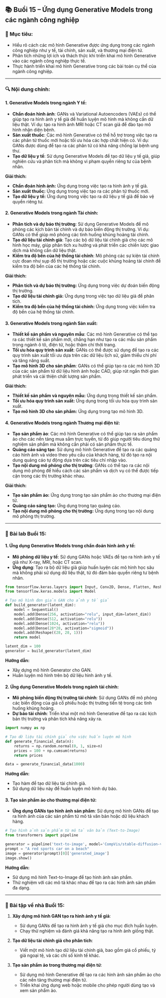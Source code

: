## 📚 Buổi 15 – Ứng dụng Generative Models trong các ngành công nghiệp

### 🎯 Mục tiêu:

*   Hiểu rõ cách các mô hình Generative được ứng dụng trong các ngành công nghiệp như y tế, tài chính, sản xuất, và thương mại điện tử.
*   Phân tích những lợi ích và thách thức khi triển khai mô hình Generative vào các ngành công nghiệp thực tế.
*   Thực hành triển khai mô hình Generative trong các bài toán cụ thể của ngành công nghiệp.

---

### 🔍 Nội dung chính:

#### 1. **Generative Models trong ngành Y tế**:

*   **Chẩn đoán hình ảnh**: GANs và Variational Autoencoders (VAEs) có thể giúp tạo ra hình ảnh y tế giả để huấn luyện mô hình mà không cần dữ liệu thật. Ví dụ: tạo ra hình ảnh MRI hoặc CT scan giả để đào tạo mô hình nhận diện bệnh.
*   **Sản xuất thuốc**: Các mô hình Generative có thể hỗ trợ trong việc tạo ra các phân tử thuốc mới hoặc tối ưu hóa các hợp chất hiện có. Ví dụ: GANs được dùng để tạo ra các phân tử có khả năng chống lại bệnh ung thư.
*   **Tạo dữ liệu y tế**: Sử dụng Generative Models để tạo dữ liệu y tế giả, giúp nghiên cứu và phân tích mà không vi phạm quyền riêng tư của bệnh nhân.

**Giải thích:**

*   **Chẩn đoán hình ảnh:** Ứng dụng trong việc tạo ra hình ảnh y tế giả.
*   **Sản xuất thuốc:** Ứng dụng trong việc tạo ra các phân tử thuốc mới.
*   **Tạo dữ liệu y tế:** Ứng dụng trong việc tạo ra dữ liệu y tế giả để bảo vệ quyền riêng tư.

#### 2. **Generative Models trong ngành Tài chính**:

*   **Phân tích và dự báo thị trường**: Sử dụng Generative Models để mô phỏng các kịch bản tài chính và dự báo biến động thị trường. Ví dụ: GANs có thể giúp mô phỏng các tình huống khủng hoảng tài chính.
*   **Tạo dữ liệu tài chính giả**: Tạo các bộ dữ liệu tài chính giả cho các mô hình học máy, giúp phân tích xu hướng và phát triển các chiến lược giao dịch mà không cần dữ liệu thật.
*   **Kiểm tra độ bền của hệ thống tài chính**: Mô phỏng các sự kiện tài chính cực đoan như sụp đổ thị trường hoặc các cuộc khủng hoảng tài chính để kiểm tra độ bền của các hệ thống tài chính.

**Giải thích:**

*   **Phân tích và dự báo thị trường:** Ứng dụng trong việc dự đoán biến động thị trường.
*   **Tạo dữ liệu tài chính giả:** Ứng dụng trong việc tạo dữ liệu giả để phân tích.
*   **Kiểm tra độ bền của hệ thống tài chính:** Ứng dụng trong việc kiểm tra độ bền của hệ thống tài chính.

#### 3. **Generative Models trong ngành Sản xuất**:

*   **Thiết kế sản phẩm và nguyên mẫu**: Các mô hình Generative có thể tạo ra các thiết kế sản phẩm mới, chẳng hạn như tạo ra các mẫu sản phẩm trong ngành ô tô, điện tử, hoặc thậm chí thời trang.
*   **Tối ưu hóa quy trình sản xuất**: GANs có thể được sử dụng để tạo ra các quy trình sản xuất tối ưu dựa trên các dữ liệu lịch sử, giảm thiểu chi phí và tăng năng suất.
*   **Tạo mô hình 3D cho sản phẩm**: GANs có thể giúp tạo ra các mô hình 3D của các sản phẩm từ dữ liệu hình ảnh hoặc CAD, giúp rút ngắn thời gian phát triển và cải thiện chất lượng sản phẩm.

**Giải thích:**

*   **Thiết kế sản phẩm và nguyên mẫu:** Ứng dụng trong thiết kế sản phẩm.
*   **Tối ưu hóa quy trình sản xuất:** Ứng dụng trong tối ưu hóa quy trình sản xuất.
*   **Tạo mô hình 3D cho sản phẩm:** Ứng dụng trong tạo mô hình 3D.

#### 4. **Generative Models trong ngành Thương mại điện tử**:

*   **Tạo sản phẩm ảo**: Các mô hình Generative có thể giúp tạo ra sản phẩm ảo cho các nền tảng mua sắm trực tuyến, từ đó giúp người tiêu dùng thử nghiệm sản phẩm mà không cần phải có sản phẩm thực tế.
*   **Quảng cáo sáng tạo**: Sử dụng mô hình Generative để tạo ra các quảng cáo hình ảnh và video theo yêu cầu của khách hàng, từ đó tạo ra nội dung quảng cáo tự động dựa trên các tiêu chí nhập vào.
*   **Tạo nội dung mô phỏng cho thị trường**: GANs có thể tạo ra các nội dung mô phỏng để hiểu cách các sản phẩm và dịch vụ có thể được tiếp cận trong các thị trường khác nhau.

**Giải thích:**

*   **Tạo sản phẩm ảo:** Ứng dụng trong tạo sản phẩm ảo cho thương mại điện tử.
*   **Quảng cáo sáng tạo:** Ứng dụng trong tạo quảng cáo.
*   **Tạo nội dung mô phỏng cho thị trường:** Ứng dụng trong tạo nội dung mô phỏng thị trường.

---

### 🧪 Bài lab Buổi 15:

#### 1. **Ứng dụng Generative Models trong chẩn đoán hình ảnh y tế**:

*   **Mô phỏng dữ liệu y tế**: Sử dụng GANs hoặc VAEs để tạo ra hình ảnh y tế giả như X-ray, MRI, hoặc CT scan.
*   **Ứng dụng**: Tạo ra bộ dữ liệu giả giúp huấn luyện các mô hình học sâu mà không phải sử dụng dữ liệu thật, từ đó đảm bảo quyền riêng tư bệnh nhân.

```python
from tensorflow.keras.layers import Input, Conv2D, Dense, Flatten, Reshape
from tensorflow.keras.models import Model

# Tạo mô hình đơn giản GAN cho ảnh y tế giả
def build_generator(latent_dim):
    model = Sequential()
    model.add(Dense(256, activation="relu", input_dim=latent_dim))
    model.add(Dense(512, activation="relu"))
    model.add(Dense(1024, activation="relu"))
    model.add(Dense(28*28, activation="sigmoid"))
    model.add(Reshape((28, 28, 1)))
    return model

latent_dim = 100
generator = build_generator(latent_dim)
```

**Hướng dẫn:**

*   Xây dựng mô hình Generator cho GAN.
*   Huấn luyện mô hình trên bộ dữ liệu hình ảnh y tế.

#### 2. **Ứng dụng Generative Models trong ngành tài chính**:

*   **Mô phỏng biến động thị trường tài chính**: Sử dụng GANs để mô phỏng các biến động của giá cổ phiếu hoặc thị trường tiền tệ trong các tình huống khủng hoảng.
*   **Dự báo tài chính**: Triển khai một mô hình Generative để tạo ra các kịch bản thị trường và phân tích khả năng xảy ra.

```python
import numpy as np

# Tạo dữ liệu tài chính giả cho việc huấn luyện mô hình
def generate_financial_data(n):
    returns = np.random.normal(0, 1, size=n)
    prices = 100 + np.cumsum(returns)
    return prices

data = generate_financial_data(1000)
```

**Hướng dẫn:**

*   Tạo hàm để tạo dữ liệu tài chính giả.
*   Sử dụng dữ liệu này để huấn luyện mô hình dự báo.

#### 3. **Tạo sản phẩm ảo cho thương mại điện tử**:

*   **Ứng dụng GANs tạo hình ảnh sản phẩm**: Sử dụng mô hình GANs để tạo ra hình ảnh của các sản phẩm từ mô tả văn bản hoặc dữ liệu khách hàng.

```python
# Tạo hình ảnh sản phẩm từ mô tả văn bản (Text-to-Image)
from transformers import pipeline

generator = pipeline('text-to-image', model='CompVis/stable-diffusion-v-1-4-original')
prompt = "A red sports car on a beach"
image = generator(prompt)[0]['generated_image']
image.show()
```

**Hướng dẫn:**

*   Sử dụng mô hình Text-to-Image để tạo hình ảnh sản phẩm.
*   Thử nghiệm với các mô tả khác nhau để tạo ra các hình ảnh sản phẩm đa dạng.

---

### 📝 Bài tập về nhà Buổi 15:

1.  **Xây dựng mô hình GAN tạo ra hình ảnh y tế giả**:

    *   Sử dụng GANs để tạo ra hình ảnh y tế giả cho mục đích huấn luyện.
    *   Chạy thử nghiệm và đánh giá khả năng tạo ra hình ảnh giống thật.
2.  **Tạo dữ liệu tài chính giả cho phân tích**:

    *   Viết một mô hình tạo dữ liệu tài chính giả, bao gồm giá cổ phiếu, tỷ giá ngoại tệ, và các chỉ số kinh tế khác.
3.  **Tạo sản phẩm ảo trong thương mại điện tử**:

    *   Sử dụng mô hình Generative để tạo ra các hình ảnh sản phẩm ảo cho các nền tảng thương mại điện tử.
    *   Triển khai ứng dụng web hoặc mobile cho phép người dùng tạo và xem sản phẩm ảo.
